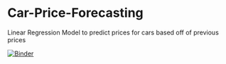 # Car-Price-Forecasting
Linear Regression Model to predict prices for cars based off of previous prices

[![Binder](https://mybinder.org/badge_logo.svg)](https://mybinder.org/v2/gh/tylerwaf/Car-Price-Forecasting/car_price_forecast.ipynb)
